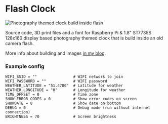 # Flash Clock

![Photography themed clock build inside flash](https://petridamsten.com/media/flash_clock.webp)

Source code, 3D print files and a font for Raspberry Pi & 1.8" ST7735S 128x160 display based photography themed clock that is build inside an old camera flash. 

More info about building and images [in my blog](https://petridamsten.com/flash-clock/).

### Example config
```
WIFI_SSID = ""                # WIFI network to join
WIFI_PASSWORD = ""            # WIFI password
WEATHER_LATITUDE = "51.4780"  # Latitude for weather
WEATHER_LONGITUDE = "0"       # Longitude for weather
TIME_OFFSET = 0               # Time zone
SHOW_ERROR_CODES = 0          # Show error codes on screen
SHOWDATE = 0                  # Show date on bottom
DEBUG = 0                     # Debug mode (run without internet connection)
BRIGHTNESS = 70               # Screen brightness
```
